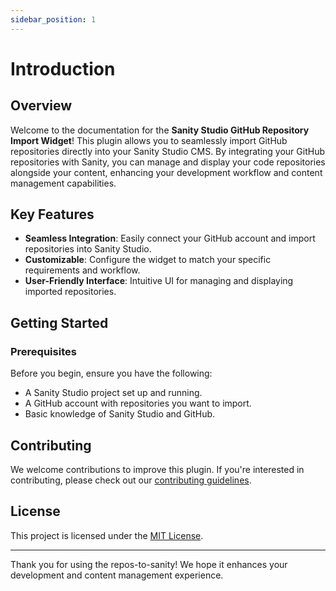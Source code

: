 ```yaml
---
sidebar_position: 1
---
```

# Introduction

## Overview

Welcome to the documentation for the **Sanity Studio GitHub Repository Import Widget**! This plugin allows you to seamlessly import GitHub repositories directly into your Sanity Studio CMS. By integrating your GitHub repositories with Sanity, you can manage and display your code repositories alongside your content, enhancing your development workflow and content management capabilities.

## Key Features

- **Seamless Integration**: Easily connect your GitHub account and import repositories into Sanity Studio.
- **Customizable**: Configure the widget to match your specific requirements and workflow.
- **User-Friendly Interface**: Intuitive UI for managing and displaying imported repositories.
<!-- - **Real-Time Updates**: Automatically sync changes from your GitHub repositories to your Sanity CMS. -->

## Getting Started

### Prerequisites

Before you begin, ensure you have the following:

- A Sanity Studio project set up and running.
- A GitHub account with repositories you want to import.
- Basic knowledge of Sanity Studio and GitHub.


<!-- ## Support

If you encounter any issues or have questions, please refer to the [FAQ](link-to-faq) or [contact our support team](link-to-support). -->

## Contributing

We welcome contributions to improve this plugin. If you're interested in contributing, please check out our [contributing guidelines](link-to-contributing-guidelines).

## License

This project is licensed under the [MIT License](link-to-license).

---

Thank you for using the repos-to-sanity! We hope it enhances your development and content management experience.
